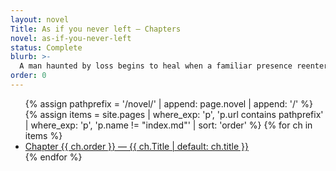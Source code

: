 ```yaml
---
layout: novel
Title: As if you never left — Chapters
novel: as-if-you-never-left
status: Complete
blurb: >-
  A man haunted by loss begins to heal when a familiar presence reenters his life, blurring the lines between memory, love, and letting go
order: 0
---
```


<ul>
{% assign pathprefix = '/novel/' | append: page.novel | append: '/' %}
{% assign items = site.pages
  | where_exp: 'p', 'p.url contains pathprefix'
  | where_exp: 'p', 'p.name != "index.md"'
  | sort: 'order' %}
{% for ch in items %}
  <li><a href="{{ ch.url | relative_url }}">Chapter {{ ch.order }} — {{ ch.Title | default: ch.title }}</a></li>
{% endfor %}
</ul>
